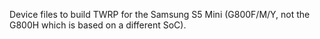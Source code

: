 Device files to build TWRP for the Samsung S5 Mini (G800F/M/Y, not the G800H
which is based on a different SoC).
